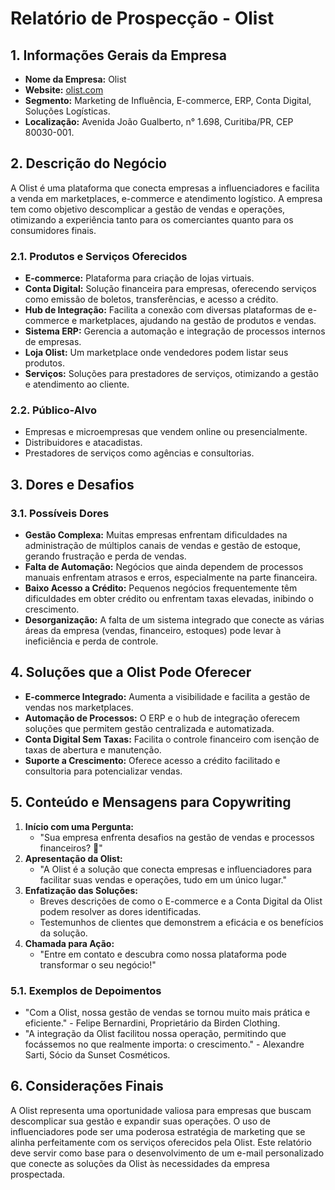 # Relatório de Prospecção - Olist

## 1. Informações Gerais da Empresa
- **Nome da Empresa:** Olist
- **Website:** [olist.com](https://olist.com)
- **Segmento:** Marketing de Influência, E-commerce, ERP, Conta Digital, Soluções Logísticas.
- **Localização:** Avenida João Gualberto, n° 1.698, Curitiba/PR, CEP 80030-001.

## 2. Descrição do Negócio
A Olist é uma plataforma que conecta empresas a influenciadores e facilita a venda em marketplaces, e-commerce e atendimento logístico. A empresa tem como objetivo descomplicar a gestão de vendas e operações, otimizando a experiência tanto para os comerciantes quanto para os consumidores finais.

### 2.1. Produtos e Serviços Oferecidos
- **E-commerce:** Plataforma para criação de lojas virtuais.
- **Conta Digital:** Solução financeira para empresas, oferecendo serviços como emissão de boletos, transferências, e acesso a crédito.
- **Hub de Integração:** Facilita a conexão com diversas plataformas de e-commerce e marketplaces, ajudando na gestão de produtos e vendas.
- **Sistema ERP:** Gerencia a automação e integração de processos internos de empresas.
- **Loja Olist:** Um marketplace onde vendedores podem listar seus produtos.
- **Serviços:** Soluções para prestadores de serviços, otimizando a gestão e atendimento ao cliente.

### 2.2. Público-Alvo
- Empresas e microempresas que vendem online ou presencialmente.
- Distribuidores e atacadistas.
- Prestadores de serviços como agências e consultorias.

## 3. Dores e Desafios
### 3.1. Possíveis Dores
- **Gestão Complexa:** Muitas empresas enfrentam dificuldades na administração de múltiplos canais de vendas e gestão de estoque, gerando frustração e perda de vendas.
- **Falta de Automação:** Negócios que ainda dependem de processos manuais enfrentam atrasos e erros, especialmente na parte financeira.
- **Baixo Acesso a Crédito:** Pequenos negócios frequentemente têm dificuldades em obter crédito ou enfrentam taxas elevadas, inibindo o crescimento.
- **Desorganização:** A falta de um sistema integrado que conecte as várias áreas da empresa (vendas, financeiro, estoques) pode levar à ineficiência e perda de controle.

## 4. Soluções que a Olist Pode Oferecer
- **E-commerce Integrado:** Aumenta a visibilidade e facilita a gestão de vendas nos marketplaces.
- **Automação de Processos:** O ERP e o hub de integração oferecem soluções que permitem gestão centralizada e automatizada.
- **Conta Digital Sem Taxas:** Facilita o controle financeiro com isenção de taxas de abertura e manutenção.
- **Suporte a Crescimento:** Oferece acesso a crédito facilitado e consultoria para potencializar vendas.

## 5. Conteúdo e Mensagens para Copywriting
1. **Início com uma Pergunta:** 
   - "Sua empresa enfrenta desafios na gestão de vendas e processos financeiros? 🎯"
2. **Apresentação da Olist:**
   - "A Olist é a solução que conecta empresas e influenciadores para facilitar suas vendas e operações, tudo em um único lugar."
3. **Enfatização das Soluções:**
   - Breves descrições de como o E-commerce e a Conta Digital da Olist podem resolver as dores identificadas.
   - Testemunhos de clientes que demonstrem a eficácia e os benefícios da solução.
4. **Chamada para Ação:**
   - "Entre em contato e descubra como nossa plataforma pode transformar o seu negócio!"

### 5.1. Exemplos de Depoimentos
- "Com a Olist, nossa gestão de vendas se tornou muito mais prática e eficiente." - Felipe Bernardini, Proprietário da Birden Clothing.
- "A integração da Olist facilitou nossa operação, permitindo que focássemos no que realmente importa: o crescimento." - Alexandre Sarti, Sócio da Sunset Cosméticos.

## 6. Considerações Finais
A Olist representa uma oportunidade valiosa para empresas que buscam descomplicar sua gestão e expandir suas operações. O uso de influenciadores pode ser uma poderosa estratégia de marketing que se alinha perfeitamente com os serviços oferecidos pela Olist. Este relatório deve servir como base para o desenvolvimento de um e-mail personalizado que conecte as soluções da Olist às necessidades da empresa prospectada.